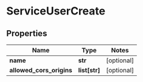 # ServiceUserCreate

## Properties
Name | Type | Notes
------------ | ------------- | -------------
**name** | **str** | [optional] 
**allowed_cors_origins** | **list[str]** | [optional] 



